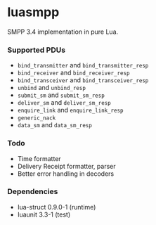 # luasmpp

SMPP 3.4 implementation in pure Lua.

### Supported PDUs

* `bind_transmitter` and `bind_transmitter_resp`
* `bind_receiver` and `bind_receiver_resp`
* `bind_transceiver` and `bind_transceiver_resp`
* `unbind` and `unbind_resp`
* `submit_sm` and `submit_sm_resp`
* `deliver_sm` and `deliver_sm_resp`
* `enquire_link` and `enquire_link_resp`
* `generic_nack`
* `data_sm` and `data_sm_resp`

### Todo

* Time formatter
* Delivery Receipt formatter, parser
* Better error handling in decoders

### Dependencies

* lua-struct 0.9.0-1 (runtime)
* luaunit 3.3-1 (test)

